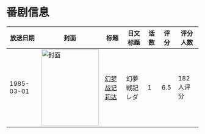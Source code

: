 # 番剧信息

|放送日期|封面|标题|日文标题|话数|评分|评分人数|
|---|---|---|---|---|---|---|
|1985-03-01|<img src="//lain.bgm.tv/pic/cover/c/01/8d/25426_5BXl7.jpg" alt="封面" style="width:150px;height:200px;object-fit:cover;">|[幻梦战记莉达](https://bangumi.tv/subject/25426)|幻夢戦記レダ|1|6.5|182人评分|
